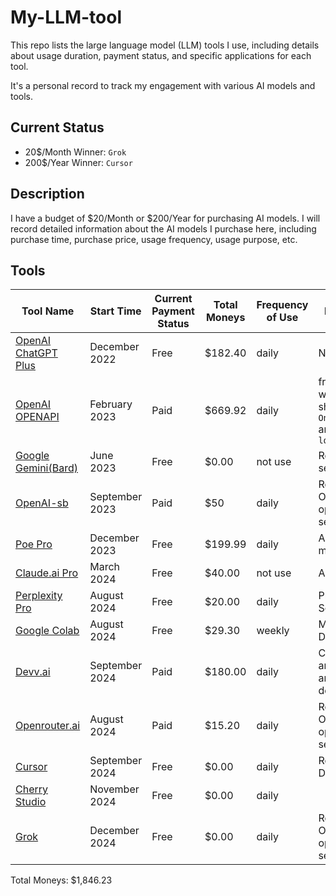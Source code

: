 # My-LLM-tool

This repo lists the large language model (LLM) tools I use, including details about usage duration,
payment status, and specific applications for each tool.

It's a personal record to track my engagement with various AI models and tools.

## Current Status

- 20$/Month Winner: `Grok`
- 200$/Year Winner: `Cursor`

## Description

I have a budget of $20/Month or $200/Year for purchasing AI models.
I will record detailed information about the AI models I purchase here,
including purchase time, purchase price, usage frequency, usage purpose, etc.

## Tools

| Tool Name                                          | Start Time     | Current Payment Status | Total Moneys | Frequency of Use | Reason                                        |
| -------------------------------------------------- | -------------- | ---------------------- | ------------ | ---------------- | --------------------------------------------- |
| [OpenAI ChatGPT Plus](https://chat.openai.com)     | December 2022  | Free                   | $182.40      | daily            | New of AI                                     |
| [OpenAI OPENAPI](https://platform.openai.com)      | February 2023  | Paid                   | $669.92      | daily            | from working sharing, `OneAPI` and `lobechat` |
| [Google Gemini(Bard)](https://gemini.google.com)  | June 2023      | Free                   | $0.00        | not use          | Real-time search                              |
| [OpenAI-sb](https://openai-sb.com)                | September 2023 | Paid                   | $50          | daily            | Replace OpenAI openai service                 |
| [Poe Pro](https://poe.com)                        | December 2023  | Free                   | $199.99      | daily            | A lot of models                               |
| [Claude.ai Pro](https://claude.ai)                 | March 2024     | Free                   | $40.00       | not use          | Artifacts                                     |
| [Perplexity Pro](https://www.perplexity.ai)        | August 2024    | Free                   | $20.00       | daily            | Precision Search                              |
| [Google Colab](https://colab.research.google.com) | August 2024    | Free                   | $29.30       | weekly           | Model Developer                               |
| [Devv.ai](https://devv.ai)                         | September 2024 | Paid                   | $180.00      | daily            | Code analysis and debug                       |
| [Openrouter.ai](https://openrouter.ai)            | August 2024    | Paid                   | $15.20       | daily            | Replace OpenAI openai service                 |
| [Cursor](https://www.cursor.com)            | September 2024    | Free                   | $0.00       | daily            | Replace Devv.ai               |
| [Cherry Studio](https://github.com/CherryHQ/cherry-studio)            | November 2024    | Free                   | $0.00       | daily            |                |
| [Grok](https://grok.com)            | December 2024    | Free                   | $0.00       | daily            |  Replace OpenAI openai service              |

Total Moneys: $1,846.23
